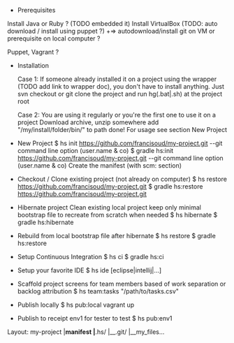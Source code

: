* Prerequisites

Install Java or Ruby ? (TODO embedded it)
Install VirtualBox (TODO: auto download / install using puppet ?)
  +=> autodownload/install git on VM or prerequisite on local computer ? 

Puppet, Vagrant ?
  
* Installation

	Case 1: If someone already installed it on a project using the wrapper 
	(TODO add link to wrapper doc), 
	you don't have to install anything.
	Just svn checkout or git clone the project and run hg(.bat|.sh) at the project root

	Case 2: You are using it regularly or you're the first one to use it on a project
	Download archive, unzip somewhere
	add "/my/install/folder/bin/" to path
	done!
	For usage see section New Project

* New Project
	$ hs init https://github.com/francisoud/my-project.git --git command line option (user.name & co)
	$ gradle hs:init https://github.com/francisoud/my-project.git --git command line option (user.name & co)
	Create the manifest (with scm: section)

* Checkout / Clone existing project (not already on computer)
	$ hs restore https://github.com/francisoud/my-project.git
	$ gradle hs:restore https://github.com/francisoud/my-project.git
	
* Hibernate project
	Clean existing local project keep only minimal bootstrap file to recreate from scratch when needed
	$ hs hibernate
	$ gradle hs:hibernate

* Rebuild from local bootstrap file after hibernate
	$ hs restore
	$ gradle hs:restore

* Setup Continuous Integration
	$ hs ci
	$ gradle hs:ci

* Setup your favorite IDE
	$ hs ide [eclipse|intellij|...]

* Scaffold project screens for team members based of work separation or backlog attribution
	$ hs team:tasks "/path/to/tasks.csv"

* Publish locally
	$ hs pub:local vagrant up

* Publish to receipt env1 for tester to test
	$ hs pub:env1 


Layout:
	my-project
	  |__manifest
	  |__.hs/
	  |__.git/
	  |__my_files...
